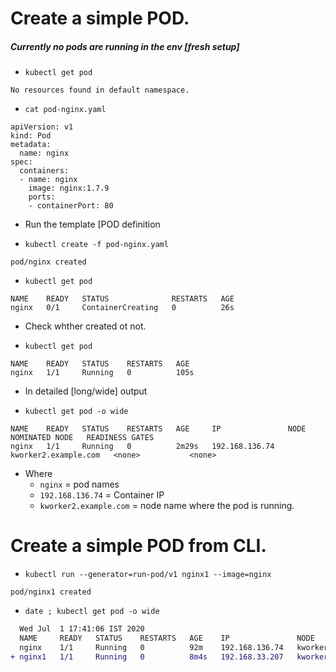 # Create a simple POD.

##### Currently no pods are running in the env [fresh setup]

* `kubectl get pod`

```
No resources found in default namespace.
```

* `cat pod-nginx.yaml`

```
apiVersion: v1
kind: Pod
metadata:
  name: nginx
spec:
  containers:
  - name: nginx
    image: nginx:1.7.9
    ports:
    - containerPort: 80
```

* Run the template [POD definition

* `kubectl create -f pod-nginx.yaml`

```
pod/nginx created
```


* `kubectl get pod`

```
NAME    READY   STATUS              RESTARTS   AGE
nginx   0/1     ContainerCreating   0          26s
```

* Check whther created ot not.


* `kubectl get pod`

```
NAME    READY   STATUS    RESTARTS   AGE
nginx   1/1     Running   0          105s
```

* In detailed [long/wide] output

* `kubectl get pod -o wide`

```
NAME    READY   STATUS    RESTARTS   AGE     IP               NODE                   NOMINATED NODE   READINESS GATES
nginx   1/1     Running   0          2m29s   192.168.136.74   kworker2.example.com   <none>           <none>
```

* Where  
  * `nginx` = pod names
  * `192.168.136.74` = Container IP
  * `kworker2.example.com`    = node name where the pod is running.

# Create a simple POD from CLI.


* `kubectl run --generator=run-pod/v1 nginx1 --image=nginx`

```
pod/nginx1 created
```

* `date ; kubectl get pod -o wide`

```diff
  Wed Jul  1 17:41:06 IST 2020
  NAME     READY   STATUS    RESTARTS   AGE    IP               NODE                   NOMINATED NODE   READINESS GATES
  nginx    1/1     Running   0          92m    192.168.136.74   kworker2.example.com   <none>           <none>
+ nginx1   1/1     Running   0          8m4s   192.168.33.207   kworker1.example.com   <none>           <none>
```
